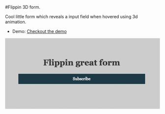 #Flippin 3D form.

Cool little form which reveals a input field when hovered using 3d animation.

* Demo: [Checkout the demo](http://kevinrodrigues.github.io/flipping-form/)

![Screenshot](/img/screenshot.gif "Screenshot")


